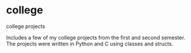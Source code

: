 # college
college projects

Includes a few of my college projects from the first and second semester. The projects were written in Python and C using classes and structs.
